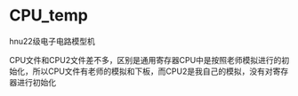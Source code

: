 # CPU_temp
 hnu22级电子电路模型机

CPU文件和CPU2文件差不多，区别是通用寄存器CPU中是按照老师模拟进行的初始化，所以CPU文件有老师的模拟和下板，而CPU2是我自己的模拟，没有对寄存器进行初始化
